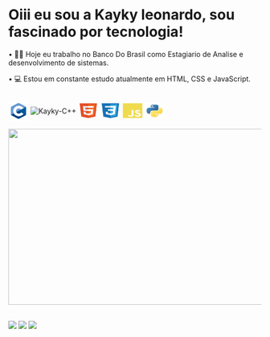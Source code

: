 # Oiii eu sou a Kayky leonardo, sou fascinado por tecnologia!

• 👨‍💻 Hoje eu trabalho no Banco Do Brasil como Estagiario de Analise e desenvolvimento de sistemas.<p>
• 💻 Estou em constante estudo atualmente em HTML, CSS e JavaScript.


<div style="display: inline_block"><br>
   <img align="center" alt="Kayky-C" height="37" width="40" src="https://raw.githubusercontent.com/github/explore/f3e22f0dca2be955676bc70d6214b95b13354ee8/topics/c/c.png">
   <img align="center" alt="Kayky-C++" height="30" width="31" src="https://raw.githubusercontent.com/isocpp/logos/master/cpp_logo.png">
   <img align="center" alt="Kayky-Html" height="30" width="40" src="https://raw.githubusercontent.com/devicons/devicon/master/icons/html5/html5-original.svg">
   <img align="center" alt="Kayky-CSS" height="30" width="40" src="https://raw.githubusercontent.com/devicons/devicon/master/icons/css3/css3-original.svg">
   <img align="center" alt="Kayky-Js" height="30" width="40" src="https://raw.githubusercontent.com/devicons/devicon/master/icons/javascript/javascript-plain.svg">
   <img align="center" alt="Kayky-Python" height="30" width="40" src="https://raw.githubusercontent.com/devicons/devicon/master/icons/python/python-original.svg">
 
</div>
<br>
   <div align="rigth">
   <img height="350" width="520" src="https://user-images.githubusercontent.com/56660285/143543415-029d3c40-da3c-4b8b-a57f-e5191d4f4e0b.gif"/>
   </div>

  ##
 
<div> 
 <a href="https://discord.gg/718948351802081291" target="_blank"><img src="https://img.shields.io/badge/Discord-7289DA?style=for-the-badge&logo=discord&logoColor=white" target="_blank"></a> 
  <a href = "Kaykyleonardo487@gmail.com"><img src="https://img.shields.io/badge/-Gmail-%23333?style=for-the-badge&logo=gmail&logoColor=white" target="_blank"></a>
  <a href="https://www.linkedin.com/in/kaykyleonardo18" target="_blank"><img src="https://img.shields.io/badge/-LinkedIn-%230077B5?style=for-the-badge&logo=linkedin&logoColor=white" target="_blank"></a> 
  
</div>


